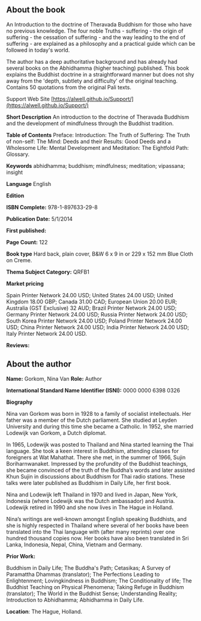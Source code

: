 ## About the book

An Introduction to the doctrine of Theravada Buddhism for those who have no previous knowledge. The four noble Truths - suffering - the origin of suffering - the cessation of suffering - and the way leading to the end of suffering - are explained as a philosophy and a practical guide which can be followed in today's world.

The author has a deep authoritative background and has already had several books on the Abhidhamma (higher teaching) published. This book explains the Buddhist doctrine in a straightforward manner but does not shy away from the  'depth, subtlety and difficulty' of the original teaching. Contains 50 quotations from the original Pali texts.


 Support Web Site [https://alwell.github.io/Support/](https://alwell.github.io/Support/)

**Short Description** An introduction to the doctrine of Theravada Buddhism and the development of mindfulness through the Buddhist tradition.  


**Table of Contents** Preface: Introduction: The Truth of Suffering: The Truth of non-self: The Mind: Deeds and their Results: Good Deeds and a Wholesome Life: Mental Development and Meditation: The Eightfold Path: Glossary.

**Keywords** abhidhamma; buddhism; mindfulness; meditation; vipassana; insight

**Language** English

**Edition** 

**ISBN Complete:** 978-1-897633-29-8

**Publication Date:** 5/1/2014

**First published:** 

**Page Count:** 122

**Book type** Hard back, plain cover, B&W 6 x 9 in or 229 x 152 mm Blue Cloth on Creme.

**Thema Subject Category:** QRFB1

**Market pricing**

Spain Printer Network 	24.00 USD;
United States 	24.00 USD;
United Kingdom 	18.00 GBP;
Canada 	31.00 CAD;
European Union 	20.00 EUR;
Australia (GST Exclusive) 32 AUD;
Brazil Printer Network 	24.00 USD;
Germany Printer Network 24.00 USD;
Russia Printer Network 	24.00 USD;
South Korea Printer Network 	24.00 USD;
Poland Printer Network 	24.00 USD; 
China Printer Network 	24.00 USD; 
India Printer Network 	24.00 USD; 
Italy Printer Network 	24.00 USD. 

**Reviews:**



## About the author

**Name:** Gorkom, Nina Van 	**Role:** Author	

**International Standard Name Identifier (ISNI):** 0000 0000 6398 0326

**Biography**

Nina van Gorkom was born in 1928 to a family of socialist intellectuals. Her father was a member of the Dutch parliament. She studied at Leyden University and during this time she became a Catholic. In 1952, she married Lodewijk van Gorkom, a Dutch diplomat.

In 1965, Lodewijk was posted to Thailand and Nina started learning the Thai language. She took a keen interest in Buddhism, attending classes for foreigners at Wat Mahathat. There she met, in the summer of 1966, Sujin Boriharnwanaket. Impressed by the profundity of the Buddhist teachings, she became convinced of the truth of the Buddha’s words and later assisted Khun Sujin in discussions about Buddhism for Thai radio stations. These talks were later published as Buddhism in Daily Life, her first book.

Nina and Lodewijk left Thailand in 1970 and lived in Japan, New York, Indonesia (where Lodewijk was the Dutch ambassador) and Austria. Lodewijk retired in 1990 and she now lives in The Hague in Holland.

Nina’s writings are well-known amongst English speaking Buddhists, and she is highly respected in Thailand where several of her books have been translated into the Thai language with (after many reprints) over one hundred thousand copies now. Her books have also been translated in Sri Lanka, Indonesia, Nepal, China, Vietnam and Germany. 
 
**Prior Work:**

Buddhism in Daily Life; The Buddha's Path; Cetasikas; A Survey of Paramattha Dhammas (translator); The Perfections Leading to Enlightenment; Lovingkindness in Buddhism; The Conditionality of life; The Buddhist Teaching on Physical Phenomena; Taking Refuge in Buddhism (translator); The World in the Buddhist Sense; Understanding Reality; Introduction to Abhidhamma; Abhidhamma in Daily Life.
 
**Location**: The Hague, Holland.
